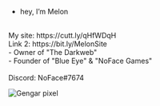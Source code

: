 - hey, I’m Melon
<br>
My site: https://cutt.ly/qHfWDqH
<br>
Link 2: https://bit.ly/MelonSite
<br>
- Owner of "The Darkweb"
<br>
- Founder of "Blue Eye" & "NoFace Games"
<br>
<br>
Discord: NoFace#7674


![Gengar pixel](https://user-images.githubusercontent.com/61595428/142208395-57ac45fe-a4b3-4d54-b3c8-4aef2d641f52.gif)


